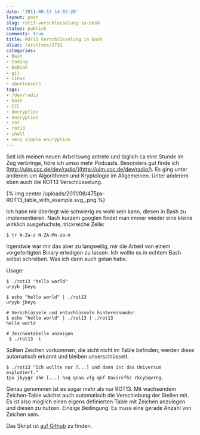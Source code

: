 ```yaml
---
date: '2011-08-13 14:03:20'
layout: post
slug: rot13-verschlusselung-in-bash
status: publish
comments: true
title: ROT13 Verschlüsselung in Bash
alias: /archives/1732
categories:
- Bash
- Coding
- Debian
- git
- Linux
- ubuntuusers
tags:
- /dev/radio
- bash
- CCC
- decryption
- encryption
- rot
- rot13
- shell
- very simple encryption
---
```


Seit ich meinen neuen Arbeitsweg antrete und täglich ca eine Stunde im Zug verbringe, höre ich umso mehr Podcasts. Besonders gut finde ich [http://ulm.ccc.de/dev/radio/](http://ulm.ccc.de/dev/radio/). Es ging unter anderem um Algorithmen und Kryptologie im Allgemeinen. Unter anderem eben auch die ROT13 Verschlüsselung.

{% img center /uploads/2011/08/475px-ROT13_table_with_example.svg_.png %}

 Ich habe mir überlegt wie schwierig es wohl sein kann, diesen in Bash zu implementieren. Nach kurzem googlen findet man immer wieder eine kleine wirklich ausgefuchste, trickreiche Zeile:

```
$ tr A-Za-z N-ZA-Mn-za-m
```


Irgendwie war mir das aber zu langweilig, mir die Arbeit von einem vorgefertigten Binary erledigen zu lassen. Ich wollte es in echtem Bash selbst schreiben. Was ich dann auch getan habe.



Usage:

```
$ ./rot13 "hello world"
uryyb jbeyq
```


```
$ echo "hello world" | ./rot13
uryyb jbeyq
```


```
# Verschlüsseln und entschlüsseln hintereinander.
$ echo "hello world" | ./rot13 | ./rot13
hello world
```


```
# Zeichentabelle anzeigen
 $ ./rot13 -t
```


Sollten Zeichen vorkommen, die sicht nicht im Table befinden, werden diese automatisch erkannt und bleiben unverschlüsselt.

```
$ ./rot13 "Ich wollte nur [...] und dann ist das Universum explodiert."
Ipu jbyygr ahe [...] haq qnaa vfg qnf Uavirefhz rkcybqvreg.
```


Genau genommen ist es sogar mehr als nur ROT13. Mit wachsendem Zeichen-Table wächst auch automatisch die Verschiebung der Stellen mit. Es ist also möglich einen eigens definierten Table mit Zeichen anzulegen und diesen zu nutzen. Einzige Bedingung: Es muss eine gerade Anzahl von Zeichen sein.

Das Skript ist [auf Github](https://gist.github.com/noqqe/1143762/) zu finden.

